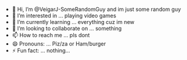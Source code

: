 - 👋 Hi, I’m @VeigarJ-SomeRandomGuy and im just some random guy
- 👀 I’m interested in ... playing video games
- 🌱 I’m currently learning ... everything cuz im new
- 💞️ I’m looking to collaborate on ... something
- 📫 How to reach me ... pls dont
- 😄 Pronouns: ... Piz/za or Ham/burger
- ⚡ Fun fact: ... nothing...

<!---
VeigarJ-SomeRandomGuy/VeigarJ-SomeRandomGuy is a ✨ special ✨ repository because its `README.md` (this file) appears on your GitHub profile.
You can click the Preview link to take a look at your changes.
--->
